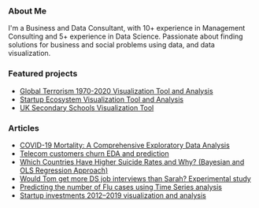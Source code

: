 ### About Me 
I'm a Business and Data Consultant, with 10+ experience in Management Consulting and 5+ experience in Data Science.
Passionate about finding solutions for business and social problems using data, and data visualization.

### Featured projects
- [Global Terrorism 1970-2020 Visualization Tool and Analysis](https://veroscience.github.io/global-terrorism-map/index.html)
- [Startup Ecosystem Visualization Tool and Analysis](https://veroscience.github.io/crunchbase-investment/)
- [UK Secondary Schools Visualization Tool](https://veroscience.github.io/uk-secondary-schools/)

### Articles
- [COVID-19 Mortality: A Comprehensive Exploratory Data Analysis](https://medium.com/@veronikanur/covid-19-mortality-a-comprehensive-exploratory-data-analysis-d36c73dc877a)
- [Telecom customers churn EDA and prediction](https://medium.com/@veronikanur/telecom-customers-churn-eda-and-prediction-469eea984d58)
- [Which Countries Have Higher Suicide Rates and Why? (Bayesian and OLS Regression Approach)](https://medium.com/@veronikanur/which-countries-have-higher-suicide-rates-and-why-bayesian-and-ols-regression-approach-a65ed416eaa4)
- [Would Tom get more DS job interviews than Sarah? Experimental study](https://medium.com/@veronikanur/would-tom-get-more-ds-job-interviews-than-sarah-experimental-study-9199f9c32af0)
- [Predicting the number of Flu cases using Time Series analysis](https://medium.com/@veronikanur/predicting-the-number-of-flu-cases-using-time-series-analysis-b7dd9c7769b7)
- [Startup investments 2012–2019 visualization and analysis](https://medium.com/@veronikanur/startup-investments-2012-2019-visualization-and-analysis-ea24fb668e4e)

<!--
**veroscience/veroscience** is a ✨ _special_ ✨ repository because its `README.md` (this file) appears on your GitHub profile.

-->
